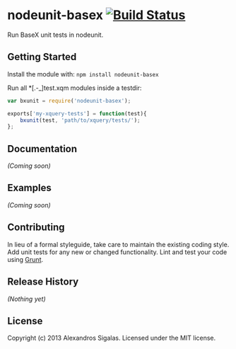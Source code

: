 # nodeunit-basex [![Build Status](https://secure.travis-ci.org/alxarch/nodeunit-basex.png?branch=master)](http://travis-ci.org/alxarch/nodeunit-basex)

Run BaseX unit tests in nodeunit.

## Getting Started
Install the module with: `npm install nodeunit-basex`

Run all *[.-_]test.xqm modules inside a testdir:
```javascript
var bxunit = require('nodeunit-basex');

exports['my-xquery-tests'] = function(test){
	bxunit(test, 'path/to/xquery/tests/');
};
```

## Documentation
_(Coming soon)_

## Examples
_(Coming soon)_

## Contributing
In lieu of a formal styleguide, take care to maintain the existing coding style. Add unit tests for any new or changed functionality. Lint and test your code using [Grunt](http://gruntjs.com/).

## Release History
_(Nothing yet)_

## License
Copyright (c) 2013 Alexandros Sigalas. Licensed under the MIT license.
